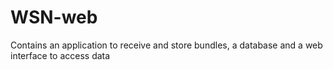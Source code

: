 WSN-web
=======

Contains an application to receive and store bundles, a database and a web interface to access data